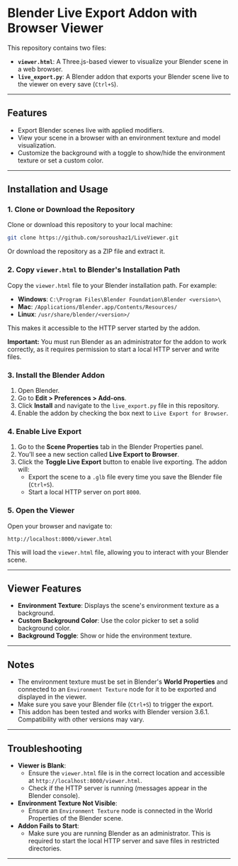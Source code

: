 
# Blender Live Export Addon with Browser Viewer

This repository contains two files:
- **`viewer.html`**: A Three.js-based viewer to visualize your Blender scene in a web browser.
- **`live_export.py`**: A Blender addon that exports your Blender scene live to the viewer on every save (`Ctrl+S`).

---

## Features
- Export Blender scenes live with applied modifiers.
- View your scene in a browser with an environment texture and model visualization.
- Customize the background with a toggle to show/hide the environment texture or set a custom color.

---

## Installation and Usage

### 1. Clone or Download the Repository
Clone or download this repository to your local machine:
```bash
git clone https://github.com/soroushaz1/LiveViewer.git
```

Or download the repository as a ZIP file and extract it.

### 2. Copy `viewer.html` to Blender's Installation Path
Copy the `viewer.html` file to your Blender installation path. For example:

- **Windows**: `C:\Program Files\Blender Foundation\Blender <version>\`
- **Mac**: `/Applications/Blender.app/Contents/Resources/`
- **Linux**: `/usr/share/blender/<version>/`

This makes it accessible to the HTTP server started by the addon.

**Important:** You must run Blender as an administrator for the addon to work correctly, as it requires permission to start a local HTTP server and write files.

### 3. Install the Blender Addon
1. Open Blender.
2. Go to **Edit > Preferences > Add-ons**.
3. Click **Install** and navigate to the `live_export.py` file in this repository.
4. Enable the addon by checking the box next to `Live Export for Browser`.

### 4. Enable Live Export
1. Go to the **Scene Properties** tab in the Blender Properties panel.
2. You’ll see a new section called **Live Export to Browser**.
3. Click the **Toggle Live Export** button to enable live exporting. The addon will:
   - Export the scene to a `.glb` file every time you save the Blender file (`Ctrl+S`).
   - Start a local HTTP server on port `8000`.


### 5. Open the Viewer
Open your browser and navigate to:
```
http://localhost:8000/viewer.html
```

This will load the `viewer.html` file, allowing you to interact with your Blender scene.

---

## Viewer Features
- **Environment Texture**: Displays the scene's environment texture as a background.
- **Custom Background Color**: Use the color picker to set a solid background color.
- **Background Toggle**: Show or hide the environment texture.

---

## Notes
- The environment texture must be set in Blender's **World Properties** and connected to an `Environment Texture` node for it to be exported and displayed in the viewer.
- Make sure you save your Blender file (`Ctrl+S`) to trigger the export.
- This addon has been tested and works with Blender version 3.6.1. Compatibility with other versions may vary.
---

## Troubleshooting
- **Viewer is Blank**:
  - Ensure the `viewer.html` file is in the correct location and accessible at `http://localhost:8000/viewer.html`.
  - Check if the HTTP server is running (messages appear in the Blender console).
- **Environment Texture Not Visible**:
  - Ensure an `Environment Texture` node is connected in the World Properties of the Blender scene.
- **Addon Fails to Start**:
  - Make sure you are running Blender as an administrator. This is required to start the local HTTP server and save files in restricted directories.

---